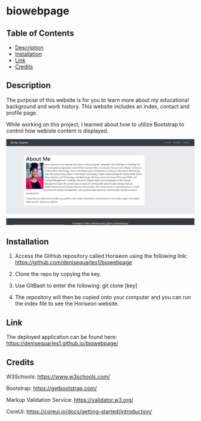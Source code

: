 # biowebpage
## Table of Contents
* [Description](#description)
* [Installation](#installation)
* [Link](#link)
* [Credits](#credits)

## Description
The purpose of this website is for you to learn more about my educational background and work history. This website includes an index, contact and profile page. <br>

 While working on this project, I learned about how to utilize Bootstrap to control how webiste content is displayed. <br>
 
 <img src="biowebpage.JPG"> 
 

## Installation
1. Access the GitHub repository called Horiseon using the following link: https://github.com/denisequarles1/biowebpage

2. Clone the repo by copying the key.

3. Use GitBash to enter the following: git clone [key]

4. The repository will then be copied onto your computer and you can run the index file to see the Horiseon website.

## Link
The deployed application can be found here: https://denisequarles1.github.io/biowebpage/


## Credits
W3Schools: https://www.w3schools.com/

Bootstrap: https://getbootstrap.com/

Markup Validation Service: https://validator.w3.org/

CoreUI: https://coreui.io/docs/getting-started/introduction/

